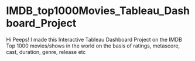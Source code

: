 # IMDB_top1000Movies_Tableau_Dashboard_Project


Hi Peeps!
I made this Interactive Tableau Dashboard Project 
on the IMDB Top 1000 movies/shows in the world 
on the basis of ratings, metascore, cast, duration, genre, release etc
